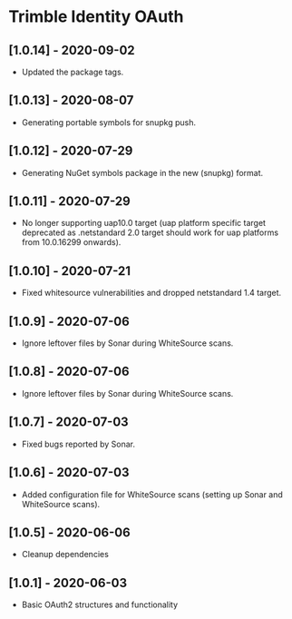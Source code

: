# Trimble Identity OAuth

## [1.0.14] - 2020-09-02
* Updated the package tags.

## [1.0.13] - 2020-08-07
* Generating portable symbols for snupkg push.

## [1.0.12] - 2020-07-29
* Generating NuGet symbols package in the new (snupkg) format.

## [1.0.11] - 2020-07-29
* No longer supporting uap10.0 target (uap platform specific target deprecated as .netstandard 2.0 target should work for uap platforms from 10.0.16299 onwards).

## [1.0.10] - 2020-07-21

* Fixed whitesource vulnerabilities and dropped netstandard 1.4 target.

## [1.0.9] - 2020-07-06

* Ignore leftover files by Sonar during WhiteSource scans.

## [1.0.8] - 2020-07-06

* Ignore leftover files by Sonar during WhiteSource scans.

## [1.0.7] - 2020-07-03

* Fixed bugs reported by Sonar.

## [1.0.6] - 2020-07-03

* Added configuration file for WhiteSource scans (setting up Sonar and WhiteSource scans).

## [1.0.5] - 2020-06-06

* Cleanup dependencies

## [1.0.1] - 2020-06-03

* Basic OAuth2 structures and functionality
